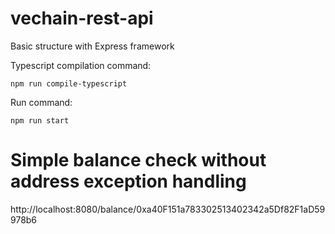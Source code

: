 # vechain-rest-api


Basic structure with Express framework

Typescript compilation command:

```
npm run compile-typescript
```

Run command:

```
npm run start
```

# Simple balance check without address exception handling

http://localhost:8080/balance/0xa40F151a783302513402342a5Df82F1aD59978b6
